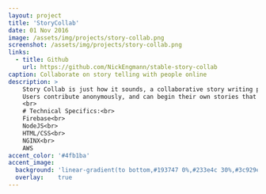 ```yaml
---
layout: project
title: 'StoryCollab'
date: 01 Nov 2016
image: /assets/img/projects/story-collab.png
screenshot: /assets/img/projects/story-collab.png
links:
  - title: Github
    url: https://github.com/NickEngmann/stable-story-collab
caption: Collaborate on story telling with people online
description: >
    Story Collab is just how it sounds, a collaborative story writing platform.</br> Story Collab allows the community to write stories together with live responses to additions, much like Google Docs. <br>
    Users contribute anonymously, and can begin their own stories that are hosted and saved on through firebase.
    <br>
    # Technical Specifics:<br>
    Firebase<br>
    NodeJS<br>
    HTML/CSS<br>
    NGINX<br>
    AWS
accent_color: '#4fb1ba'
accent_image:
  background: 'linear-gradient(to bottom,#193747 0%,#233e4c 30%,#3c929e 50%,#d5d5d4 70%,#cdccc8 100%)'
  overlay:    true
---
```

